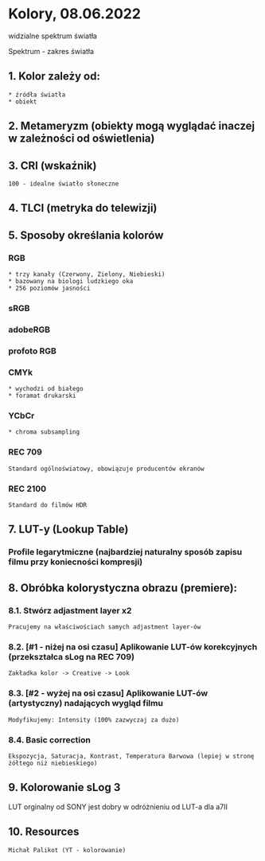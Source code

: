 # Kolory, 08.06.2022

widzialne spektrum światła

Spektrum - zakres światła

## 1. Kolor zależy od:

    * źródła światła
    * obiekt

## 2. Metameryzm (obiekty mogą wyglądać inaczej w zależności od oświetlenia)

## 3. CRI (wskaźnik)

    100 - idealne światło słoneczne

## 4. TLCI (metryka do telewizji)

## 5. Sposoby określania kolorów

### RGB

    * trzy kanały (Czerwony, Zielony, Niebieski)
    * bazowany na biologi ludzkiego oka
    * 256 poziomów jasności

### sRGB

### adobeRGB

### profoto RGB

### CMYk

    * wychodzi od białego
    * foramat drukarski

### YCbCr

    * chroma subsampling

### REC 709

    Standard ogólnoświatowy, obowiązuje producentów ekranów

### REC 2100

    Standard do filmów HDR

## 7. LUT-y (Lookup Table)

### Profile legarytmiczne (najbardziej naturalny sposób zapisu filmu przy koniecności kompresji)

## 8. Obróbka kolorystyczna obrazu (premiere):

### 8.1. Stwórz adjastment layer x2

    Pracujemy na właściwościach samych adjastment layer-ów

### 8.2. [#1 - niżej na osi czasu] Aplikowanie LUT-ów korekcyjnych (przekształca sLog na REC 709)

    Zakładka kolor -> Creative -> Look    

### 8.3. [#2 - wyżej na osi czasu] Aplikowanie LUT-ów (artystyczny) nadających wygląd filmu

    Modyfikujemy: Intensity (100% zazwyczaj za dużo)

### 8.4. Basic correction

    Ekspozycja, Saturacja, Kontrast, Temperatura Barwowa (lepiej w stronę żółtego niż niebieskiego)

## 9. Kolorowanie sLog 3

LUT orginalny od SONY jest dobry w odróżnieniu od LUT-a dla a7II

## 10. Resources

    Michał Palikot (YT - kolorowanie)
